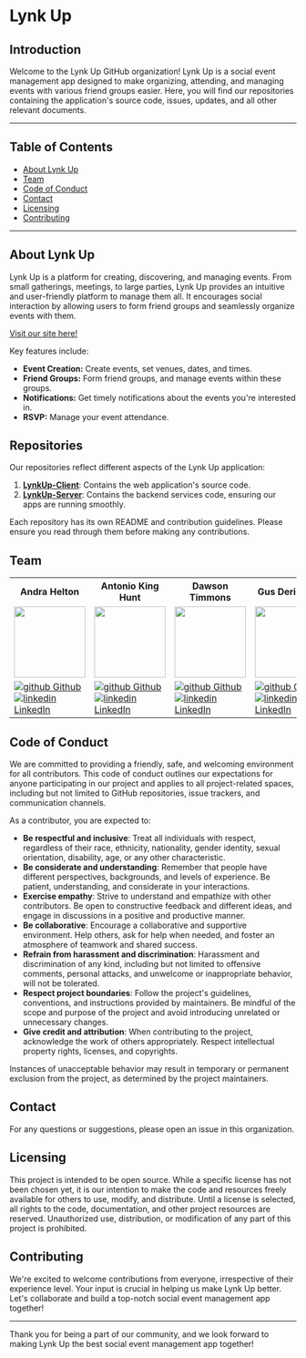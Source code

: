 # Lynk Up

## Introduction

Welcome to the Lynk Up GitHub organization! Lynk Up is a social event management app designed to make organizing, attending, and managing events with various friend groups easier. Here, you will find our repositories containing the application's source code, issues, updates, and all other relevant documents.

---
## Table of Contents
- [About Lynk Up](#about-lynk-up) 
- [Team](#team)
- [Code of Conduct](#code-of-conduct)
- [Contact](#contact)
- [Licensing](#licensing)
- [Contributing](#contributing)
---

## About Lynk Up

Lynk Up is a platform for creating, discovering, and managing events. From small gatherings, meetings, to large parties, Lynk Up provides an intuitive and user-friendly platform to manage them all. It encourages social interaction by allowing users to form friend groups and seamlessly organize events with them.

[Visit our site here!](https://lynk-up-client.vercel.app/dashboard)

Key features include:
- **Event Creation:** Create events, set venues, dates, and times.
- **Friend Groups:** Form friend groups, and manage events within these groups.
- **Notifications:** Get timely notifications about the events you're interested in.
- **RSVP:** Manage your event attendance.

## Repositories

Our repositories reflect different aspects of the Lynk Up application:

1. **[LynkUp-Client](https://github.com/LYNK-UP-APP/lynk-up-client)**: Contains the web application's source code.
2. **[LynkUp-Server](https://github.com/LYNK-UP-APP/lynk-up-server)**: Contains the backend services code, ensuring our apps are running smoothly.


Each repository has its own README and contribution guidelines. Please ensure you read through them before making any contributions.

## Team
 <table>
  <tr>
    <th>Andra Helton</th>
    <th>Antonio King Hunt</th>
    <th>Dawson Timmons</th>
    <th>Gus Deribeaux</th>
    <th>Harrison Ryan</th>
    <th>Joseph Fogiato</th>
    <th>Trevor Fitzgerald</th>
    <th>William Lampke</th>
  </tr>
  
<tr>
  <td><img src="https://avatars.githubusercontent.com/u/116662742?v=4" width="125" height="125"></td>
  <td><img src="https://avatars.githubusercontent.com/u/89714398?v=4" width="125" height="125"></td>
  <td><img src="https://avatars.githubusercontent.com/u/117066950?v=4" width="125" height="125"></td>
  <td><img src="https://avatars.githubusercontent.com/u/108699203?v=4" width="125" height="125"></td>
  <td><img src="https://avatars.githubusercontent.com/u/116698937?v=4" width="125" height="125"></td>
  <td><img src="https://avatars.githubusercontent.com/u/57634618?v=4" width="125" height="125"></td>
  <td><img src="https://avatars.githubusercontent.com/u/57536985?v=4" width="125" height="125"></td>
  <td><img src="https://avatars.githubusercontent.com/u/109244868?v=4" width="125" height="125"></td>
</tr>


  <tr>
    <td>
      <a href="https://github.com/ALHelton" rel="nofollow noreferrer">
          <img src="https://i.stack.imgur.com/tskMh.png" alt="github"> Github
        </a><br>
      <a href="https://www.linkedin.com/in/andrahelton/" rel="nofollow noreferrer">
    <img src="https://i.stack.imgur.com/gVE0j.png" alt="linkedin"> LinkedIn
        </a>
    </td>
        <td>
       <a href="https://github.com/4D-Coder" rel="nofollow noreferrer">
            <img src="https://i.stack.imgur.com/tskMh.png" alt="github"> Github
      </a><br>
        <a href="https://www.linkedin.com/in/antoniokinghunt-4d-coder/" rel="nofollow noreferrer">
          <img src="https://i.stack.imgur.com/gVE0j.png" alt="linkedin"> LinkedIn
      </a>
    </td>
        <td>
       <a href="https://github.com/DMTimmons1" rel="nofollow noreferrer">
          <img src="https://i.stack.imgur.com/tskMh.png" alt="github"> Github
      </a><br>
        <a href="https://www.linkedin.com/in/dawson-timmons/" rel="nofollow noreferrer">
          <img src="https://i.stack.imgur.com/gVE0j.png" alt="linkedin"> LinkedIn
      </a>
    </td>
        <td>
      <a href="https://github.com/Gderibeaux" rel="nofollow noreferrer">
          <img src="https://i.stack.imgur.com/tskMh.png" alt="github"> Github
        </a><br>
         <a href="https://www.linkedin.com/in/gus-deribeaux-562a511aa/" rel="nofollow noreferrer">
       <img src="https://i.stack.imgur.com/gVE0j.png" alt="linkedin"> LinkedIn
        </a>
    </td>
        <td>
       <a href="https://github.com/hwryan12" rel="nofollow noreferrer">
            <img src="https://i.stack.imgur.com/tskMh.png" alt="github"> Github
      </a><br>
        <a href="https://www.linkedin.com/in/harrison-ryan-2b987725a/" rel="nofollow noreferrer">
          <img src="https://i.stack.imgur.com/gVE0j.png" alt="linkedin"> LinkedIn
      </a>
    </td>
        <td>
       <a href="https://github.com/jfogiato" rel="nofollow noreferrer">
            <img src="https://i.stack.imgur.com/tskMh.png" alt="github"> Github
      </a><br>
        <a href="https://www.linkedin.com/in/joseph-fogiato/" rel="nofollow noreferrer">
          <img src="https://i.stack.imgur.com/gVE0j.png" alt="linkedin"> LinkedIn
      </a>
    </td>
         <td>
       <a href="https://github.com/trevorfitz0" rel="nofollow noreferrer">
            <img src="https://i.stack.imgur.com/tskMh.png" alt="github"> Github
      </a><br>
        <a href="https://www.linkedin.com/in/trevorfitz0/" rel="nofollow noreferrer">
          <img src="https://i.stack.imgur.com/gVE0j.png" alt="linkedin"> LinkedIn
      </a>
    </td>
        <td>
       <a href="https://github.com/WilliamLampke" rel="nofollow noreferrer">
            <img src="https://i.stack.imgur.com/tskMh.png" alt="github"> Github
      </a><br>
        <a href="https://www.linkedin.com/in/william-lampke-b4a5b5250/" rel="nofollow noreferrer">
          <img src="https://i.stack.imgur.com/gVE0j.png" alt="linkedin"> LinkedIn
      </a>
    </td>
  </tr>   
</table>

## Code of Conduct

We are committed to providing a friendly, safe, and welcoming environment for all contributors. This code of conduct outlines our expectations for anyone participating in our project and applies to all project-related spaces, including but not limited to GitHub repositories, issue trackers, and communication channels.

As a contributor, you are expected to:

- **Be respectful and inclusive**: Treat all individuals with respect, regardless of their race, ethnicity, nationality, gender identity, sexual orientation, disability, age, or any other characteristic.
- **Be considerate and understanding**: Remember that people have different perspectives, backgrounds, and levels of experience. Be patient, understanding, and considerate in your interactions.
- **Exercise empathy**: Strive to understand and empathize with other contributors. Be open to constructive feedback and different ideas, and engage in discussions in a positive and productive manner.
- **Be collaborative**: Encourage a collaborative and supportive environment. Help others, ask for help when needed, and foster an atmosphere of teamwork and shared success.
- **Refrain from harassment and discrimination**: Harassment and discrimination of any kind, including but not limited to offensive comments, personal attacks, and unwelcome or inappropriate behavior, will not be tolerated.
- **Respect project boundaries**: Follow the project's guidelines, conventions, and instructions provided by maintainers. Be mindful of the scope and purpose of the project and avoid introducing unrelated or unnecessary changes.
- **Give credit and attribution**: When contributing to the project, acknowledge the work of others appropriately. Respect intellectual property rights, licenses, and copyrights.

Instances of unacceptable behavior may result in temporary or permanent exclusion from the project, as determined by the project maintainers.

## Contact
For any questions or suggestions, please open an issue in this organization.

## Licensing

This project is intended to be open source. While a specific license has not been chosen yet, it is our intention to make the code and resources freely available for others to use, modify, and distribute. Until a license is selected, all rights to the code, documentation, and other project resources are reserved. Unauthorized use, distribution, or modification of any part of this project is prohibited.

## Contributing

We're excited to welcome contributions from everyone, irrespective of their experience level. Your input is crucial in helping us make Lynk Up better. Let's collaborate and build a top-notch social event management app together!

---

Thank you for being a part of our community, and we look forward to making Lynk Up the best social event management app together!
